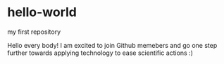 # hello-world
my first repository

Hello every body!
I am excited to join Github memebers and go one step further towards applying technology to ease scientific actions :) 
